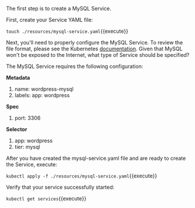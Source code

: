 The first step is to create a MySQL Service.

First, create your Service YAML file:

`touch ./resources/mysql-service.yaml`{{execute}}

Next, you'll need to properly configure the MySQL Service. To review the file format, please see the Kubernetes [documentation](https://kubernetes.io/docs/concepts/services-networking/service/). Given that MySQL won't be exposed to the Internet, what type of Service should be specified?

The MySQL Service requires the following configuration:

**Metadata**
1. name: wordpress-mysql
2. labels: app: wordpress

**Spec**
1. port: 3306

**Selector**
1. app: wordpress
2. tier: mysql

After you have created the mysql-service.yaml file and are ready to create the Service, execute:

`kubectl apply -f ./resources/mysql-service.yaml`{{execute}}

Verify that your service successfully started:

`kubectl get services`{{execute}}